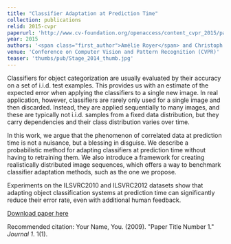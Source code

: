 ```yaml
---
title: "Classifier Adaptation at Prediction Time"
collection: publications
relid: 2015-cvpr
paperurl: 'http://www.cv-foundation.org/openaccess/content_cvpr_2015/papers/Royer_Classifier_Adaptation_at_2015_CVPR_paper.pdf'
year: 2015
authors: '<span class="first_author">Amélie Royer</span> and Christoph Lampert'
venue: 'Conference on Computer Vision and Pattern Recognition (CVPR)'
teaser: 'thumbs/pub/Stage_2014_thumb.jpg'
---
```


Classifiers for object categorization are usually evaluated by their accuracy on a set of i.i.d. test examples. This provides us with an estimate of the expected error when applying the classifiers to a single new image. In real application, however, classifiers are rarely only used for a single image and then discarded. Instead, they are applied sequentially to many images, and these are typically not i.i.d. samples from a fixed data distribution, but they carry dependencies and their class distribution varies over time.

In this work, we argue that the phenomenon of correlated data at prediction time is not a nuisance, but a blessing in disguise. We describe a probabilistic method for adapting classifiers at prediction time without having to retraining them. We also introduce a framework for creating realistically distributed image sequences, which offers a way to benchmark classifier adaptation methods, such as the one we propose.

Experiments on the ILSVRC2010 and ILSVRC2012 datasets show that adapting object classification systems at prediction time can significantly reduce their error rate, even with additional human feedback.


[Download paper here](http://academicpages.github.io/files/paper1.pdf)

Recommended citation: Your Name, You. (2009). "Paper Title Number 1." <i>Journal 1</i>. 1(1).
